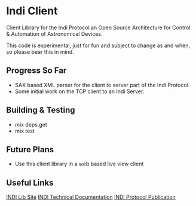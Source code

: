 # Indi Client
Client Library for the Indi Protocol an Open Source Architecture for Control & Automation of Astronomical Devices.

This code is experimental, just for fun and subject to change as and when, so please bear this in mind.

## Progress So Far

- SAX based XML parser for the client to server part of the Indi Protocol.
- Some initial work on the TCP client to an Indi Server.

## Building & Testing

- mix deps.get
- mix test

## Future Plans

- Use this client library in a web based live view client

## Useful Links

[INDI Lib Site](https://indilib.org/)
[INDI Technical Documentation](https://docs.indilib.org/)
[INDI Protocol Publication](https://docs.indilib.org/protocol/INDI.pdf)